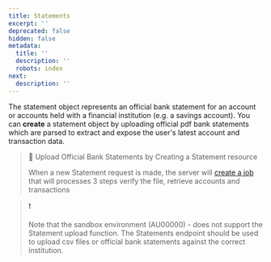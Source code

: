 ```yaml
---
title: Statements
excerpt: ''
deprecated: false
hidden: false
metadata:
  title: ''
  description: ''
  robots: index
next:
  description: ''
---
```

The statement object represents an official bank statement for an account or accounts held with a financial institution (e.g. a savings account). You can **create** a statement object by uploading official pdf bank statements which are parsed to extract and expose the user's latest account and transaction data. 

> 📘 Upload Official Bank Statements by Creating a Statement resource
>
> When a new Statement request is made, the server will [create a job](https://basiq.readme.io/3.0/reference/getjobs) that will processes 3 steps verify the file, retrieve accounts and transactions

> ❗️
>
> Note that the sandbox environment (AU00000) - does not support the Statement upload function. The Statements endpoint should be used to upload csv files or official bank statements against the correct institution.
